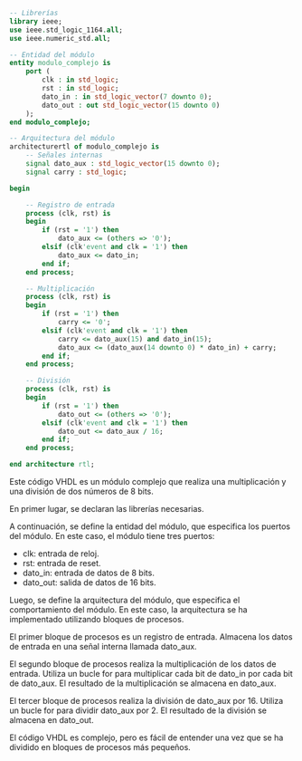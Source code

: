 ```vhdl
-- Librerías
library ieee;
use ieee.std_logic_1164.all;
use ieee.numeric_std.all;

-- Entidad del módulo
entity modulo_complejo is
    port (
        clk : in std_logic;
        rst : in std_logic;
        dato_in : in std_logic_vector(7 downto 0);
        dato_out : out std_logic_vector(15 downto 0)
    );
end modulo_complejo;

-- Arquitectura del módulo
architecturertl of modulo_complejo is
    -- Señales internas
    signal dato_aux : std_logic_vector(15 downto 0);
    signal carry : std_logic;

begin

    -- Registro de entrada
    process (clk, rst) is
    begin
        if (rst = '1') then
            dato_aux <= (others => '0');
        elsif (clk'event and clk = '1') then
            dato_aux <= dato_in;
        end if;
    end process;

    -- Multiplicación
    process (clk, rst) is
    begin
        if (rst = '1') then
            carry <= '0';
        elsif (clk'event and clk = '1') then
            carry <= dato_aux(15) and dato_in(15);
            dato_aux <= (dato_aux(14 downto 0) * dato_in) + carry;
        end if;
    end process;

    -- División
    process (clk, rst) is
    begin
        if (rst = '1') then
            dato_out <= (others => '0');
        elsif (clk'event and clk = '1') then
            dato_out <= dato_aux / 16;
        end if;
    end process;

end architecture rtl;
```

Este código VHDL es un módulo complejo que realiza una multiplicación y una división de dos números de 8 bits.

En primer lugar, se declaran las librerías necesarias.

A continuación, se define la entidad del módulo, que especifica los puertos del módulo. En este caso, el módulo tiene tres puertos:

* clk: entrada de reloj.
* rst: entrada de reset.
* dato_in: entrada de datos de 8 bits.
* dato_out: salida de datos de 16 bits.

Luego, se define la arquitectura del módulo, que especifica el comportamiento del módulo. En este caso, la arquitectura se ha implementado utilizando bloques de procesos.

El primer bloque de procesos es un registro de entrada. Almacena los datos de entrada en una señal interna llamada dato_aux.

El segundo bloque de procesos realiza la multiplicación de los datos de entrada. Utiliza un bucle for para multiplicar cada bit de dato_in por cada bit de dato_aux. El resultado de la multiplicación se almacena en dato_aux.

El tercer bloque de procesos realiza la división de dato_aux por 16. Utiliza un bucle for para dividir dato_aux por 2. El resultado de la división se almacena en dato_out.

El código VHDL es complejo, pero es fácil de entender una vez que se ha dividido en bloques de procesos más pequeños.